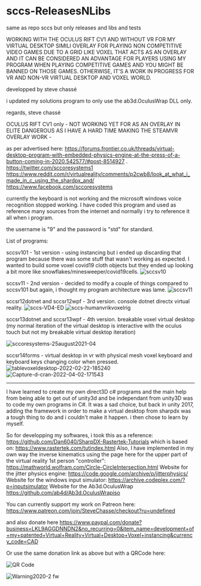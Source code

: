# sccs-ReleasesNLibs
same as repo sccs but only releases and libs and tests



WORKING WITH THE OCULUS RIFT CV1 AND WITHOUT VR FOR MY VIRTUAL DESKTOP SIMILI OVERLAY FOR PLAYING NON COMPETITIVE VIDEO GAMES DUE TO A GRID LIKE VOXEL THAT ACTS AS AN OVERLAY AND IT CAN BE CONSIDERED AN ADVANTAGE FOR PLAYERS USING MY PROGRAM WHEN PLAYING COMPETITIVE GAMES AND YOU MIGHT BE BANNED ON THOSE GAMES. OTHERWISE, IT'S A WORK IN PROGRESS FOR VR AND NON-VR VIRTUAL DESKTOP AND VOXEL WORLD. 

developped by steve chassé

i updated my solutions program to only use the ab3d.OculusWrap DLL only.

regards,
steve chassé

OCULUS RIFT CV1 only - NOT WORKING YET FOR AS AN OVERLAY IN ELITE DANGEROUS AS I HAVE A HARD TIME MAKING THE STEAMVR OVERLAY WORK - 

as per advertised here: 
https://forums.frontier.co.uk/threads/virtual-desktop-program-with-embedded-physics-engine-at-the-press-of-a-button-coming-in-2020.542577/#post-8514927 .
https://twitter.com/sccoresystems1
https://www.reddit.com/r/virtualreality/comments/p2cwb8/look_at_what_i_made_in_c_using_the_shardpx_and/
https://www.facebook.com/sccoresystems

currently the keyboard is not working and the microsoft windows voice recognition stopped working. I have coded this program and used as reference 
many sources from the internet and normally i try to reference it all when i program.

the username is "9" and the password is "std" for standard. 

List of programs:

sccsv101 - 1st version - using instancing but i ended up discarding that program because there was some stuff that wasn't working as expected. I wanted to build some voxel covid19 cloth objects but they ended up looking a bit more like snowflakes/minesweeper/covid19cells.
<img src="https://i.ibb.co/LJP0C2W/sccsv10.png" alt="sccsv10" border="0">

sccsv11 - 2nd version - decided to modify a couple of things compared to sccsv101 but again, i thought my program architecture was lame.
<img src="https://i.ibb.co/c66WLyn/sccsv11.png" alt="sccsv11" border="0">

sccsr12dotnet and sccsr12wpf - 3rd version. console dotnet directx virtual reality.
<img src="https://i.ibb.co/chZnvY2/sccs-VD4-ED.png" alt="sccs-VD4-ED" border="0">
<img src="https://i.ibb.co/jkbRf86/sccs-humanvrikvoxelrig.webp" alt="sccs-humanvrikvoxelrig" border="0">

sccsr13dotnet and sccsr13wpf - 4th version. breakable voxel virtual desktop (my normal iteration of the virtual desktop is interactive with the oculus touch but not my breakable virtual desktop iteration)

<img src="https://i.ibb.co/khpmr7g/sccoresystems-25august2021-04.png" alt="sccoresystems-25august2021-04" border="0">

sccsr14forms - virtual desktop in vr with physical mesh voxel keyboard and keyboard keys changing color when pressed.
<img src="https://i.ibb.co/dfn3KxZ/tablevoxeldesktop-2022-02-22-185240.png" alt="tablevoxeldesktop-2022-02-22-185240" border="0">
<img src="https://i.ibb.co/d0qX8vr/Capture-d-cran-2022-04-02-171543.png" alt="Capture-d-cran-2022-04-02-171543" border="0">



--------------------------------------------------------------------------

I have learned to create my own direct3D c# programs and the main help from being able to get out of unity3d and be independant from unity3D was to code my own programs in C#. It was a sad choice, but back in unity 2017, adding the framework in order to make a virtual desktop from sharpdx was a tough thing to do and i couldn't make it happen. i then chose to learn by myself.

So for developping my softwares, i took this as a reference:
https://github.com/Dan6040/SharpDX-Rastertek-Tutorials
which is based on:
https://www.rastertek.com/tutindex.html
Also, I have implemented in my own way the inverse kinematics using the page here for the upper part of the virtual reality 1st person "controller":
https://mathworld.wolfram.com/Circle-CircleIntersection.html
Website for the jitter physics engine:
https://code.google.com/archive/p/jitterphysics/
Website for the windows input simulator:
https://archive.codeplex.com/?p=inputsimulator
Website for the Ab3d.OculusWrap
https://github.com/ab4d/Ab3d.OculusWrapiso


You can currently support my work on Patreon here: https://www.patreon.com/join/SteveChasse/checkout?ru=undefined 

and also donate here https://www.paypal.com/donate?business=LKL9AGGDNNDN2&no_recurring=0&item_name=development+of+my+patented+Virtual+Reality+Virtual+Desktop+Voxel+instancing&currency_code=CAD

Or use the same donation link as above but with a QRCode here:

![QR Code](https://user-images.githubusercontent.com/31090600/136681210-a6031168-3de9-46c4-b899-de57e339c023.png)


![Warning2020-2 fw](https://user-images.githubusercontent.com/31090600/136682673-83b3d969-7e62-497e-8d20-53e07c1b10b4.jpg)

